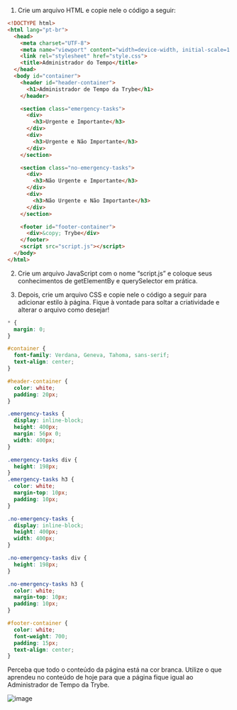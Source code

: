 1. Crie um arquivo HTML e copie nele o código a seguir:

```html
<!DOCTYPE html>
<html lang="pt-br">
  <head>
    <meta charset="UTF-8">
    <meta name="viewport" content="width=device-width, initial-scale=1.0">
    <link rel="stylesheet" href="style.css">
    <title>Administrador do Tempo</title>
  </head>
  <body id="container">
    <header id="header-container">
      <h1>Administrador de Tempo da Trybe</h1>
    </header>

    <section class="emergency-tasks">
      <div>
        <h3>Urgente e Importante</h3>
      </div>
      <div>
        <h3>Urgente e Não Importante</h3>
      </div>
    </section>

    <section class="no-emergency-tasks">
      <div>
        <h3>Não Urgente e Importante</h3>
      </div>
      <div>
        <h3>Não Urgente e Não Importante</h3>
      </div>
    </section>

    <footer id="footer-container">
      <div>&copy; Trybe</div>
    </footer>
    <script src="script.js"></script>
  </body>
</html>
```

2. Crie um arquivo JavaScript com o nome “script.js” e coloque seus conhecimentos de getElementBy e querySelector em prática.

3. Depois, crie um arquivo CSS e copie nele o código a seguir para adicionar estilo à página. Fique à vontade para soltar a criatividade e alterar o arquivo como desejar!

```css
* {
  margin: 0;
}

#container {
  font-family: Verdana, Geneva, Tahoma, sans-serif;
  text-align: center;
}

#header-container {
  color: white;
  padding: 20px;
}

.emergency-tasks {
  display: inline-block;
  height: 400px;
  margin: 56px 0;
  width: 400px;
}

.emergency-tasks div {
  height: 198px;
}
.emergency-tasks h3 {
  color: white;
  margin-top: 10px;
  padding: 10px;
}

.no-emergency-tasks {
  display: inline-block;
  height: 400px;
  width: 400px;
}

.no-emergency-tasks div {
  height: 198px;
}

.no-emergency-tasks h3 {
  color: white;
  margin-top: 10px;
  padding: 10px;
}

#footer-container {
  color: white;
  font-weight: 700;
  padding: 15px;
  text-align: center;
}
```

Perceba que todo o conteúdo da página está na cor branca. Utilize o que aprendeu no conteúdo de hoje para que a página fique igual ao Administrador de Tempo da Trybe.

![image](https://user-images.githubusercontent.com/124991642/233209465-05289ebd-176d-4f89-b188-3f2f90d58684.png)

